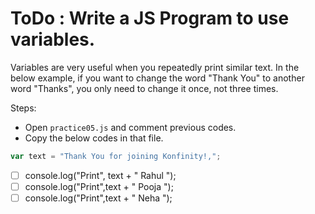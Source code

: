 # ToDo : Write a JS Program to use variables.


Variables are very useful when you repeatedly print similar text. In the below example, if you want to change the word "Thank You" to another word "Thanks", you only need to change it once, not three times.

Steps:

- Open `practice05.js` and comment previous codes.
- Copy the below codes in that file.

```js
var text = "Thank You for joining Konfinity!,";
```
* [ ]  console.log("Print", text + " Rahul ");
* [ ]  console.log("Print",text + " Pooja ");
* [ ]  console.log("Print",text + " Neha ");